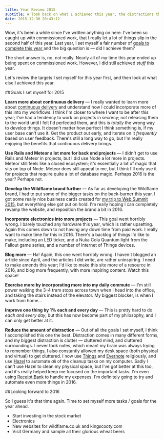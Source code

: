 ```yaml
---
title: Year Review 2015
subtitle: A look back on what I achieved this year, the distractions that got in the way, and what I want to change and achieve going into 2016.
date: 2015-12-30 20:43:12
---
```


Wow, it's been a while since I've written anything on here. I've been so caught up with commissioned work, that I really let a lot of things slip in the second half of this year. Last year, I set myself a fair number of [goals to complete this year ](/2014/12/Farewell-2014-hello-2015/) and the big question is — did I achieve them?

<!--more-->

The short answer is, no, not really. Nearly all of my time this year ended up being spent on commissioned work. However, I did still achieved *stuff* this year.

Let's review the targets I set myself for this year first, and then look at what else I achieved this year.

##Goals I set myself for 2015

**Learn more about continuous delivery** — I really wanted to learn more about [continuous delivery](https://www.thoughtworks.com/continuous-delivery) and understand how I could incorporate more of this into my workflows. I think I'm closer to where I want to be after this year; I've had a tendency to work on projects in secrecy; not releasing them to the world until I felt I'd perfected them, and this is *totally* the wrong way to develop things. It doesn't matter how perfect I think something is, if my user base can't use it. Get the product out early, and iterate on it *frequently* based on user feedback. There's still a long way to go, but I'm really enjoying the benefits that continuous delivery brings.

**Use Rails and Meteor a lot more for back end projects** — I didn't get to use Rails and Meteor in projects, but I did use Node a lot more in projects. Meteor still feels like a closed ecosystem; it's essentially a lot of magic that sits on top of Node. Meteor does still appeal to me, but I think I'll only use it for projects that require quite a lot of database magic. Perhaps 2016 is the year? Perhaps not.

**Develop the Wildflame brand further** — As far as developing the Wildflame brand, I had to put some of the bigger tasks on the back-burner this year. I got some really nice business cards created for [my trip to Web Summit 2015](https://medium.com/@kingscooty/web-summit-2015-a-developer-s-perspective-c490c0048ad4), but everything else got put on hold. I'm really hoping I can completely revamp the website, and reposition the brand a bit in 2016.

**Incorporate electronics into more projects** — This goal went horribly wrong. I barely touched any hardware this year, which is rather upsetting. Again this comes down to not having any down time from paid work. I really want to make time for this in 2016. There's a backlog of things I'd like to make, including an LED ticker, and a Nuka Cola Quantum light from the Fallout game series, and a number of Internet of Things devices.

**Blog more** — Ha! Again, this one went horribly wrong. I haven't blogged an article since April, and the articles I did write, are rather uninspiring. I need to make amends this year; I'd like to make this site more of a resource in 2016, and blog more frequently, with more inspiring content. Watch this space!

**Exercise more by incorporating more into my daily commute** — I'm still power walking the 3–4 tram stops across town when I head into the office, and taking the stairs instead of the elevator. My biggest blocker, is when I work from home...

**Improve one thing by 1% each and every day** — This is pretty hard to do *each and every day*, but this has now become part of my philosophy, and I can only get better at it.

**Reduce the amount of distraction** — Out of all the goals I set myself, I think I accomplished this one the best. Distraction comes in many different forms, and my biggest distraction is clutter — cluttered mind, and cluttered surroundings. I never took notes, which meant my brain was always trying to remember things, I also constantly allowed my desk space (both physical and virtual) to get cluttered. I now use [Things](https://culturedcode.com/things/) and [Evernote](https://www.evernote.com/referral/Registration.action?sig=8053eeceed7c9c8951f1c6da01fddd71&uid=50553) religiously, and use [Hazel](https://www.noodlesoft.com/hazel.php) to automate *all* of the cleanup tasks on my computer. Sadly I can't use Hazel to clean my physical space, but I've got better at this too, and it's really helped keep me focused on the important tasks. I'm even using [Receipt Bank](http://receipt-bank.com/) to handle my expenses. I'm definitely going to try and automate even more things in 2016.



##Looking forward to 2016

So I guess it's that time again. Time to set myself more tasks / goals for the year ahead.

- Start investing in the stock market
- Electronics
- New websites for wildflame.co.uk and kingscooty.com
- Visit Germany and sample all their glorious wheat beers

